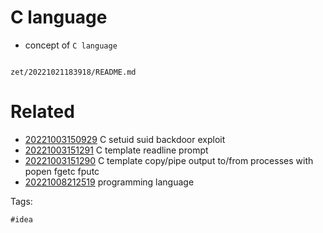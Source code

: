 # C language

- concept of `C language`

```
```

` zet/20221021183918/README.md `

# Related

- [20221003150929](/zet/20221003150929/README.md) C setuid suid backdoor exploit
- [20221003151291](/zet/20221003151291/README.md) C template readline prompt
- [20221003151290](/zet/20221003151290/README.md) C template copy/pipe output to/from processes with popen fgetc fputc
- [20221008212519](/zet/20221008212519/README.md) programming language

Tags:

    #idea
